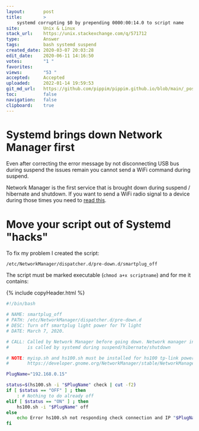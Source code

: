 ```yaml
---
layout:       post
title:        >
    systemd corrupting $0 by prepending 0000:00:14.0 to script name
site:         Unix & Linux
stack_url:    https://unix.stackexchange.com/q/571712
type:         Answer
tags:         bash systemd suspend
created_date: 2020-03-07 20:03:28
edit_date:    2020-06-11 14:16:50
votes:        "1 "
favorites:    
views:        "53 "
accepted:     Accepted
uploaded:     2022-01-14 19:59:53
git_md_url:   https://github.com/pippim/pippim.github.io/blob/main/_posts/2020/2020-03-07-systemd-corrupting-^0-by-prepending-0000:00:14.0-to-script-name.md
toc:          false
navigation:   false
clipboard:    true
---
```


# Systemd brings down Network Manager first

Even after correcting the error message by not disconnecting USB bus during suspend the issues remain you cannot send a WiFi command during suspend.

Network Manager is the first service that is brought down during suspend / hibernate and shutdown. If you want to send a WiFi radio signal to a device during those times you need to [read this][1].

# Move your script out of Systemd "hacks"

To fix my problem I created the script:

``` 
/etc/NetworkManager/dispatcher.d/pre-down.d/smartplug_off

```

The script must be marked executable (`chmod a+x scriptname`) and for me it contains:


{% include copyHeader.html %}
``` bash
#!/bin/bash

# NAME: smartplug_off
# PATH: /etc/NetworkManager/dispatcher.d/pre-down.d
# DESC: Turn off smartplug light power for TV light
# DATE: March 7, 2020.

# CALL: Called by Network Manager before going down. Network manager in turn
#       is called by systemd during suspend/hibernate/shutdown

# NOTE: myisp.sh and hs100.sh must be installed for hs100 tp-link power plug.
#       https://developer.gnome.org/NetworkManager/stable/NetworkManager.html

PlugName="192.168.0.15"

status=$(hs100.sh -i "$PlugName" check | cut -f2)
if [ $status == "OFF" ] ; then
    : # Nothing to do already off
elif [ $status == "ON" ] ; then
    hs100.sh -i "$PlugName" off
else
    echo Error hs100.sh not responding check connection and IP "$PlugName".
fi
```




  [1]: https://developer.gnome.org/NetworkManager/stable/NetworkManager.html
